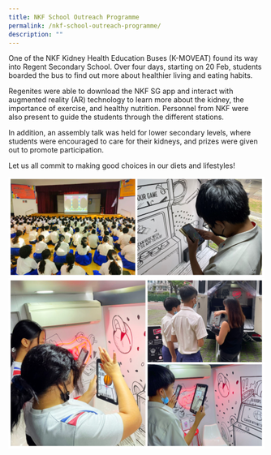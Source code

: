 ```yaml
---
title: NKF School Outreach Programme
permalink: /nkf-school-outreach-programme/
description: ""
---
```

One of the NKF Kidney Health Education Buses (K-MOVEAT) found its way into Regent Secondary School. Over four days, starting on 20 Feb, students boarded the bus to find out more about healthier living and eating habits.

Regenites were able to download the NKF SG app and interact with augmented reality (AR) technology to learn more about the kidney, the importance of exercise, and healthy nutrition. Personnel from NKF were also present to guide the students through the different stations.

In addition, an assembly talk was held for lower secondary levels, where students were encouraged to care for their kidneys, and prizes were given out to promote participation.

Let us all commit to making good choices in our diets and lifestyles!

![](/images/Highlights%20Post/NKFOutreach2023-1.jpg)
![](/images/Highlights%20Post/NKFOutreach2023-2.jpg)